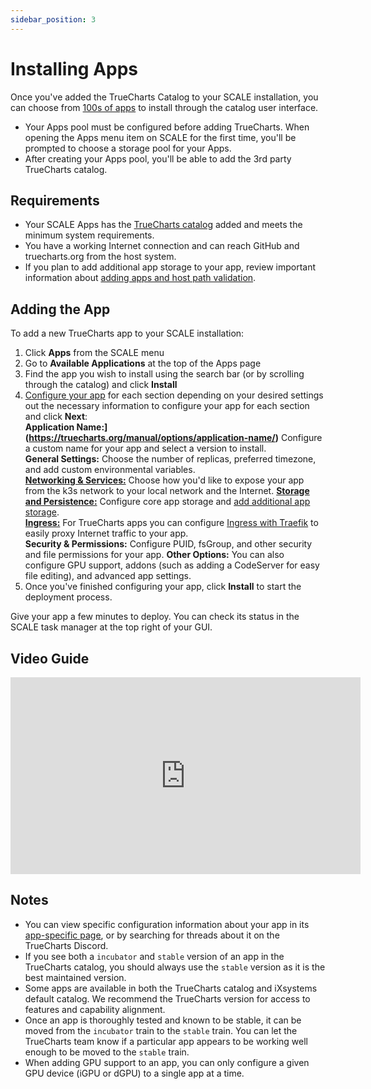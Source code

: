 ```yaml
---
sidebar_position: 3
---
```

# Installing Apps

Once you've added the TrueCharts Catalog to your SCALE installation, you can choose from [100s of apps](https://truecharts.org/charts/description_list) to install through the catalog user interface. 

- Your Apps pool must be configured before adding TrueCharts. When opening the Apps menu item on SCALE for the first time, you'll be prompted to choose a storage pool for your Apps.
- After creating your Apps pool, you'll be able to add the 3rd party TrueCharts catalog.

## Requirements

- Your SCALE Apps has the [TrueCharts catalog](https://truecharts.org/manual/guides/Adding-TrueCharts/) added and meets the minimum system requirements.
- You have a working Internet connection and can reach GitHub and truecharts.org from the host system.
- If you plan to add additional app storage to your app, review important information about [adding apps and host path validation](https://truecharts.org/manual/guides/add-storage-host-path-validation).

## Adding the App

To add a new TrueCharts app to your SCALE installation:
1. Click **Apps** from the SCALE menu
2. Go to **Available Applications** at the top of the Apps page
3. Find the app you wish to install using the search bar (or by scrolling through the catalog) and click **Install**
4. [Configure your app](https://truecharts.org/manual/options/) for each section depending on your desired settings out the necessary information to configure your app for each section and click **Next**:  
	**Application Name:](https://truecharts.org/manual/options/application-name/)** Configure a custom name for your app and select a version to install.  
	**General Settings:** Choose the number of replicas, preferred timezone, and add custom environmental variables.  
	**[Networking & Services:](https://truecharts.org/manual/options/networking/)** Choose how you'd like to expose your app from the k3s network to your local network and the Internet.
	**[Storage and Persistence:](https://truecharts.org/manual/options/storage/)** Configure core app storage and [add additional app storage](https://truecharts.org/manual/guides/add-storage-host-path-validation).  
	**[Ingress:](https://truecharts.org/manual/options/ingress/)** For TrueCharts apps you can configure [Ingress with Traefik](https://truecharts.org/manual/guides/add-ingress) to easily proxy Internet traffic to your app.  
	**Security & Permissions:** Configure PUID, fsGroup, and other security and file permissions for your app.
	**Other Options:** You can also configure GPU support, addons (such as adding a CodeServer for easy file editing), and advanced app settings.
5. Once you've finished configuring your app, click **Install** to start the deployment process.

Give your app a few minutes to deploy. You can check its status in the SCALE task manager at the top right of your GUI.

## Video Guide

<iframe width="560" height="315" src="https://www.youtube.com/embed/9UDUMFiaXBM" title="YouTube video player" frameBorder="0" allow="accelerometer; autoplay; clipboard-write; encrypted-media; gyroscope; picture-in-picture" allowFullScreen></iframe>

## Notes
- You can view specific configuration information about your app in its [app-specific page](https://truecharts.org/charts/description_list), or by searching for threads about it on the TrueCharts Discord.
- If you see both a ```incubator``` and ```stable``` version of an app in the TrueCharts catalog, you should always use the ```stable``` version as it is the best maintained version.  
- Some apps are available in both the TrueCharts catalog and iXsystems default catalog. We recommend the TrueCharts version for access to features and capability alignment.
- Once an app is thoroughly tested and known to be stable, it can be moved from the ```incubator``` train to the ```stable``` train. You can let the TrueCharts team know if a particular app appears to be working well enough to be moved to the ```stable``` train.
- When adding GPU support to an app, you can only configure a given GPU device (iGPU or dGPU) to a single app at a time.
